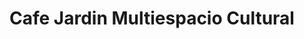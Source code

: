 ---
title: "Cafe Jardin Multiespacio Cultural"
url: /san-andres/cafe-jardin-multiespacio-cultural/
shop: Kaffee
---